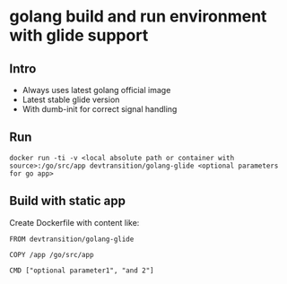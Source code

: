 # golang build and run environment with glide support

## Intro

- Always uses latest golang official image
- Latest stable glide version
- With dumb-init for correct signal handling

## Run

  `docker run -ti -v <local absolute path or container with source>:/go/src/app devtransition/golang-glide <optional parameters for go app>`

## Build with static app

Create Dockerfile with content like:

    FROM devtransition/golang-glide
    
    COPY /app /go/src/app
    
    CMD ["optional parameter1", "and 2"]
